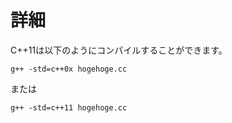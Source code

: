 

# 詳細
C++11は以下のようにコンパイルすることができます。
```
g++ -std=c++0x hogehoge.cc
```
または
```
g++ -std=c++11 hogehoge.cc
```
